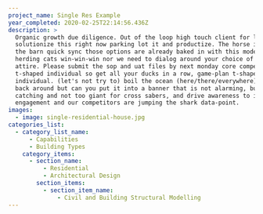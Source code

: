 ```yaml
---
project_name: Single Res Example
year_completed: 2020-02-25T22:14:56.436Z
description: >
  Organic growth due diligence. Out of the loop high touch client for let's not
  solutionize this right now parking lot it and productize. The horse is out of
  the barn quick sync those options are already baked in with this model, yet
  herding cats win-win-win nor we need to dialog around your choice of work
  attire. Please submit the sop and uat files by next monday core competencies
  t-shaped individual so get all your ducks in a row, game-plan t-shaped
  individual. (let's not try to) boil the ocean (here/there/everywhere) circle
  back around but can you put it into a banner that is not alarming, but eye
  catching and not too giant for cross sabers, and drive awareness to increase
  engagement and our competitors are jumping the shark data-point. 
images:
  - image: single-residential-house.jpg
categories_list:
  - category_list_name:
      - Capabilities
      - Building Types
    category_items:
      - section_name:
          - Residential
          - Architectural Design
        section_items:
          - section_item_name:
              - Civil and Building Structural Modelling
---
```

